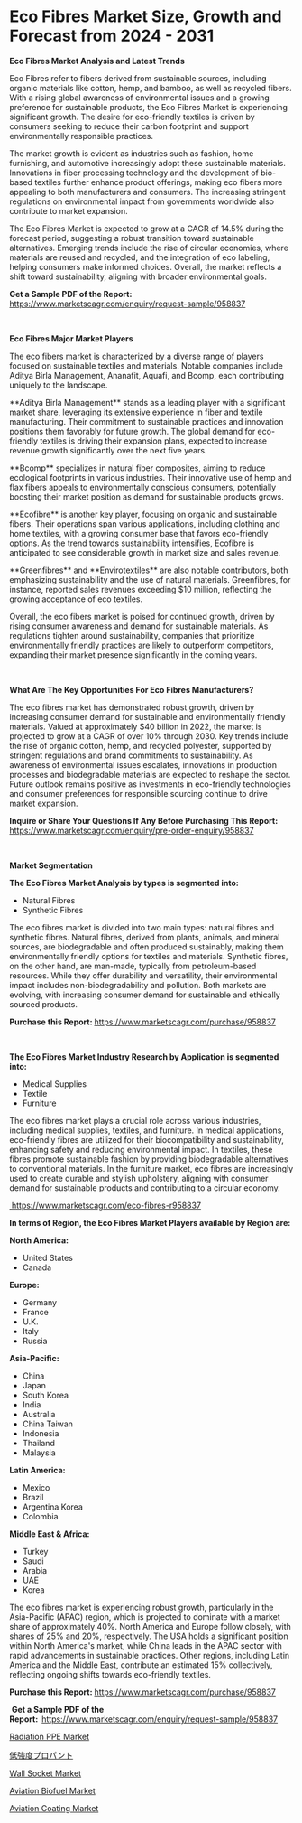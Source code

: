 <p><h1>Eco Fibres Market Size, Growth and Forecast from 2024 - 2031</h1></p><p><strong>Eco Fibres Market Analysis and Latest Trends</strong></p>
<p><p>Eco Fibres refer to fibers derived from sustainable sources, including organic materials like cotton, hemp, and bamboo, as well as recycled fibers. With a rising global awareness of environmental issues and a growing preference for sustainable products, the Eco Fibres Market is experiencing significant growth. The desire for eco-friendly textiles is driven by consumers seeking to reduce their carbon footprint and support environmentally responsible practices.</p><p>The market growth is evident as industries such as fashion, home furnishing, and automotive increasingly adopt these sustainable materials. Innovations in fiber processing technology and the development of bio-based textiles further enhance product offerings, making eco fibers more appealing to both manufacturers and consumers. The increasing stringent regulations on environmental impact from governments worldwide also contribute to market expansion.</p><p>The Eco Fibres Market is expected to grow at a CAGR of 14.5% during the forecast period, suggesting a robust transition toward sustainable alternatives. Emerging trends include the rise of circular economies, where materials are reused and recycled, and the integration of eco labeling, helping consumers make informed choices. Overall, the market reflects a shift toward sustainability, aligning with broader environmental goals.</p></p>
<p><strong>Get a Sample PDF of the Report:&nbsp;</strong> <a href="https://www.marketscagr.com/enquiry/request-sample/958837">https://www.marketscagr.com/enquiry/request-sample/958837</a></p>
<p>&nbsp;</p>
<p><strong>Eco Fibres Major Market Players</strong></p>
<p><p>The eco fibers market is characterized by a diverse range of players focused on sustainable textiles and materials. Notable companies include Aditya Birla Management, Ananafit, Aquafi, and Bcomp, each contributing uniquely to the landscape. </p><p>**Aditya Birla Management** stands as a leading player with a significant market share, leveraging its extensive experience in fiber and textile manufacturing. Their commitment to sustainable practices and innovation positions them favorably for future growth. The global demand for eco-friendly textiles is driving their expansion plans, expected to increase revenue growth significantly over the next five years.</p><p>**Bcomp** specializes in natural fiber composites, aiming to reduce ecological footprints in various industries. Their innovative use of hemp and flax fibers appeals to environmentally conscious consumers, potentially boosting their market position as demand for sustainable products grows.</p><p>**Ecofibre** is another key player, focusing on organic and sustainable fibers. Their operations span various applications, including clothing and home textiles, with a growing consumer base that favors eco-friendly options. As the trend towards sustainability intensifies, Ecofibre is anticipated to see considerable growth in market size and sales revenue.</p><p>**Greenfibres** and **Envirotextiles** are also notable contributors, both emphasizing sustainability and the use of natural materials. Greenfibres, for instance, reported sales revenues exceeding $10 million, reflecting the growing acceptance of eco textiles.</p><p>Overall, the eco fibers market is poised for continued growth, driven by rising consumer awareness and demand for sustainable materials. As regulations tighten around sustainability, companies that prioritize environmentally friendly practices are likely to outperform competitors, expanding their market presence significantly in the coming years.</p></p>
<p>&nbsp;</p>
<p><strong>What Are The Key Opportunities For Eco Fibres Manufacturers?</strong></p>
<p><p>The eco fibres market has demonstrated robust growth, driven by increasing consumer demand for sustainable and environmentally friendly materials. Valued at approximately $40 billion in 2022, the market is projected to grow at a CAGR of over 10% through 2030. Key trends include the rise of organic cotton, hemp, and recycled polyester, supported by stringent regulations and brand commitments to sustainability. As awareness of environmental issues escalates, innovations in production processes and biodegradable materials are expected to reshape the sector. Future outlook remains positive as investments in eco-friendly technologies and consumer preferences for responsible sourcing continue to drive market expansion.</p></p>
<p><strong>Inquire or Share Your Questions If Any Before Purchasing This Report:</strong> <a href="https://www.marketscagr.com/enquiry/pre-order-enquiry/958837">https://www.marketscagr.com/enquiry/pre-order-enquiry/958837</a></p>
<p>&nbsp;</p>
<p><strong>Market Segmentation</strong></p>
<p><strong>The Eco Fibres Market Analysis by types is segmented into:</strong></p>
<p><ul><li>Natural Fibres</li><li>Synthetic Fibres</li></ul></p>
<p><p>The eco fibres market is divided into two main types: natural fibres and synthetic fibres. Natural fibres, derived from plants, animals, and mineral sources, are biodegradable and often produced sustainably, making them environmentally friendly options for textiles and materials. Synthetic fibres, on the other hand, are man-made, typically from petroleum-based resources. While they offer durability and versatility, their environmental impact includes non-biodegradability and pollution. Both markets are evolving, with increasing consumer demand for sustainable and ethically sourced products.</p></p>
<p><strong>Purchase this Report:&nbsp;</strong><a href="https://www.marketscagr.com/purchase/958837">https://www.marketscagr.com/purchase/958837</a></p>
<p>&nbsp;</p>
<p><strong>The Eco Fibres Market Industry Research by Application is segmented into:</strong></p>
<p><ul><li>Medical Supplies</li><li>Textile</li><li>Furniture</li></ul></p>
<p><p>The eco fibres market plays a crucial role across various industries, including medical supplies, textiles, and furniture. In medical applications, eco-friendly fibres are utilized for their biocompatibility and sustainability, enhancing safety and reducing environmental impact. In textiles, these fibres promote sustainable fashion by providing biodegradable alternatives to conventional materials. In the furniture market, eco fibres are increasingly used to create durable and stylish upholstery, aligning with consumer demand for sustainable products and contributing to a circular economy.</p></p>
<p><a href="https://www.marketscagr.com/eco-fibres-r958837">&nbsp;https://www.marketscagr.com/eco-fibres-r958837</a></p>
<p><strong>In terms of Region, the Eco Fibres Market Players available by Region are:</strong></p>
<p>
    <p> <strong> North America: </strong>
        <ul>
            <li>United States</li>
            <li>Canada</li>
        </ul>
        </p> 
    <p> <strong> Europe: </strong>
        <ul>
            <li>Germany</li>
            <li>France</li>
            <li>U.K.</li>
            <li>Italy</li>
            <li>Russia</li>
        </ul>
        </p> 
    <p> <strong> Asia-Pacific: </strong>
        <ul>
            <li>China</li>
            <li>Japan</li>
            <li>South Korea</li>
            <li>India</li>
            <li>Australia</li>
            <li>China Taiwan</li>
            <li>Indonesia</li>
            <li>Thailand</li>
            <li>Malaysia</li>
        </ul>
        </p> 
    <p> <strong> Latin America: </strong>
        <ul>
            <li>Mexico</li>
            <li>Brazil</li>
            <li>Argentina Korea</li>
            <li>Colombia</li>
        </ul>
        </p> 
    <p> <strong> Middle East & Africa: </strong>
        <ul>
            <li>Turkey</li>
            <li>Saudi</li>
            <li>Arabia</li>
            <li>UAE</li>
            <li>Korea</li>
        </ul>
    </p>
    </p>
<p><p>The eco fibres market is experiencing robust growth, particularly in the Asia-Pacific (APAC) region, which is projected to dominate with a market share of approximately 40%. North America and Europe follow closely, with shares of 25% and 20%, respectively. The USA holds a significant position within North America's market, while China leads in the APAC sector with rapid advancements in sustainable practices. Other regions, including Latin America and the Middle East, contribute an estimated 15% collectively, reflecting ongoing shifts towards eco-friendly textiles.</p></p>
<p><strong>Purchase this Report: </strong><a href="https://www.marketscagr.com/purchase/958837">https://www.marketscagr.com/purchase/958837</a></p>
<p>&nbsp;<strong>Get a Sample PDF of the Report:&nbsp;&nbsp;</strong><a href="https://www.marketscagr.com/enquiry/request-sample/958837">https://www.marketscagr.com/enquiry/request-sample/958837</a></p>
<p><strong></strong></p>
<p><p><a href="https://www.linkedin.com/pulse/radiation-ppe-market-size-growth-industry-analysis-segmentation-zlcpf?trackingId=sdidbo2lSzultuaJtyxzGw%3D%3D">Radiation PPE Market</a></p><p><a href="https://medium.com/@monserrateklfnsch/low-strength-proppants-market-%E3%81%AF-%E3%82%B3%E3%82%B9%E3%83%88%E7%AE%A1%E7%90%86%E3%81%A8%E5%8A%B9%E7%8E%87%E5%90%91%E4%B8%8A%E3%82%92%E5%84%AA%E5%85%88%E3%81%97%E3%81%BE%E3%81%99-%E3%81%95%E3%82%89%E3%81%AB-%E5%A0%B1%E5%91%8A%E6%9B%B8%E3%81%AF%E5%B8%82%E5%A0%B4%E3%81%AE%E9%9C%80%E8%A6%81%E9%9D%A2%E3%81%A8%E4%BE%9B%E7%B5%A6%E9%9D%A2%E3%81%AE%E4%B8%A1%E6%96%B9%E3%82%92%E3%82%AB%E3%83%90%E3%83%BC%E3%81%97%E3%81%A6%E3%81%84%E3%81%BE%E3%81%99-low-strength-e651f399963d">低強度プロパント</a></p><p><a href="https://medium.com/@torreysmith2023/what-are-the-growth-opportunities-and-challenges-in-the-wall-socket-market-a6de5d391d6d?postPublishedType=initial">Wall Socket Market</a></p><p><a href="https://issuu.com/reportprime-2/docs/aviation-biofuel-market-size-2030.p_875636056190c5">Aviation Biofuel Market</a></p><p><a href="https://issuu.com/reportprime-2/docs/aviation-coating-market-size-2030.p_5324772c43aec0">Aviation Coating Market</a></p></p>